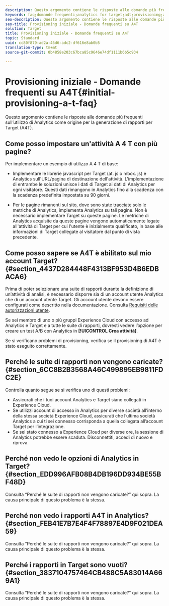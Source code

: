 ```yaml
---
description: Questo argomento contiene le risposte alle domande più frequenti sull’utilizzo di Analytics come origine per la generazione di rapporti per Target (A4T).
keywords: faq;domande frequenti;analytics for target;a4t;provisioning;adobe experience cloud
seo-description: Questo argomento contiene le risposte alle domande più frequenti sull’utilizzo di Analytics come origine per la generazione di rapporti per Target (A4T).
seo-title: Provisioning iniziale - Domande frequenti su A4T
solution: Target
title: Provisioning iniziale - Domande frequenti su A4T
topic: Standard
uuid: cc80f879-ad2a-46d6-adc2-df616e8ab0b5
translation-type: tm+mt
source-git-commit: 0b4858e203c67bca85c9646e74df1111b6b5c934

---
```



# Provisioning iniziale - Domande frequenti su A4T{#initial-provisioning-a-t-faq}

Questo argomento contiene le risposte alle domande più frequenti sull’utilizzo di Analytics come origine per la generazione di rapporti per Target (A4T).

## Come posso impostare un&#39;attività A 4 T con più pagine?

Per implementare un esempio di utilizzo A 4 T di base:

* Implementare le librerie javascript per Target (at. js o mbox. js) e Analytics sull&#39;URL/pagina di destinazione dell&#39;attività. L&#39;implementazione di entrambe le soluzioni unisce i dati di Target ai dati di Analytics per ogni visitatore. Questi dati rimangono in Analytics fino alla scadenza con la scadenza predefinita impostata su 90 giorni.

* Per le pagine rimanenti sul sito, dove sono state tracciate solo le metriche di Analytics, implementa Analytics su tali pagine. Non è necessario implementare Target su queste pagine. Le metriche di Analytics acquisite da queste pagine vengono automaticamente legate all&#39;attività di Target per cui l&#39;utente è inizialmente qualificato, in base alle informazioni di Target collegate al visitatore dal punto di vista precedente.

## Come posso sapere se A4T è abilitato sul mio account Target? {#section_4437D284448F4313BF953D4B6EDBACA6}

Prima di poter selezionare una suite di rapporti durante la definizione di un’attività di analisi, è necessario disporre sia di un account utente Analytics che di un account utente Target. Gli account utente devono essere configurati come descritto nella documentazione. Consulta [Requisiti delle autorizzazioni utente](../../../c-integrating-target-with-mac/a4t/account-reqs.md#concept_4BC06CAB00BF46FF9362AFE98656B083).

Se sei membro di uno o più gruppi Experience Cloud con accesso ad Analytics e Target e a tutte le suite di rapporti, dovresti vedere l’opzione per creare un test A/B con Analytics in **[!UICONTROL Crea attività]**.

Se si verificano problemi di provisioning, verifica se il provisioning di A4T è stato eseguito correttamente.

## Perché le suite di rapporti non vengono caricate?  {#section_6CC8B2B3568A46C499895EB9811FDC2E}

Controlla quanto segue se si verifica uno di questi problemi:

* Assicurati che i tuoi account Analytics e Target siano collegati in Experience Cloud.
* Se utilizzi account di accesso in Analytics per diverse società all’interno della stessa società Experience Cloud, assicurati che l’ultima società Analytics a cui ti sei connesso corrisponda a quella collegata all’account Target per l’integrazione.
* Se sei stato connesso a Experience Cloud per diverse ore, la sessione di Analytics potrebbe essere scaduta. Disconnettiti, accedi di nuovo e riprova.

## Perché non vedo le opzioni di Analytics in Target?  {#section_EDD996AFB08B4DB196DD934BE55BF48D}

Consulta “Perché le suite di rapporti non vengono caricate?” qui sopra. La causa principale di questo problema è la stessa.

## Perché non vedo i rapporti A4T in Analytics?  {#section_FEB41E7B7E4F4F78897E4D9F021DEA59}

Consulta “Perché le suite di rapporti non vengono caricate?” qui sopra. La causa principale di questo problema è la stessa.

## Perché i rapporti in Target sono vuoti?  {#section_3837104757464CB488C5A83014A669A1}

Consulta “Perché le suite di rapporti non vengono caricate?” qui sopra. La causa principale di questo problema è la stessa.
